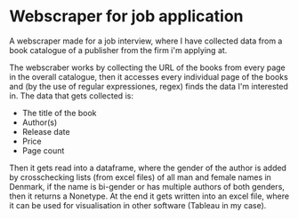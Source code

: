 # Webscraper for job application
A webscraper made for a job interview, where I have collected data from a book catalogue of a publisher from the firm i'm applying at.

The webscraber works by collecting the URL of the books from every page in the overall catalogue, then it accesses every individual page of the books and (by the use of regular expressiones, regex) finds the data I'm interested in.
The data that gets collected is:
- The title of the book
- Author(s)
- Release date
- Price
- Page count

Then it gets read into a dataframe, where the gender of the author is added by crosschecking lists (from excel files) of all man and female names in Denmark, if the name is bi-gender or has multiple authors of both genders, then it returns a Nonetype.
At the end it gets written into an excel file, where it can be used for visualisation in other software (Tableau in my case).
